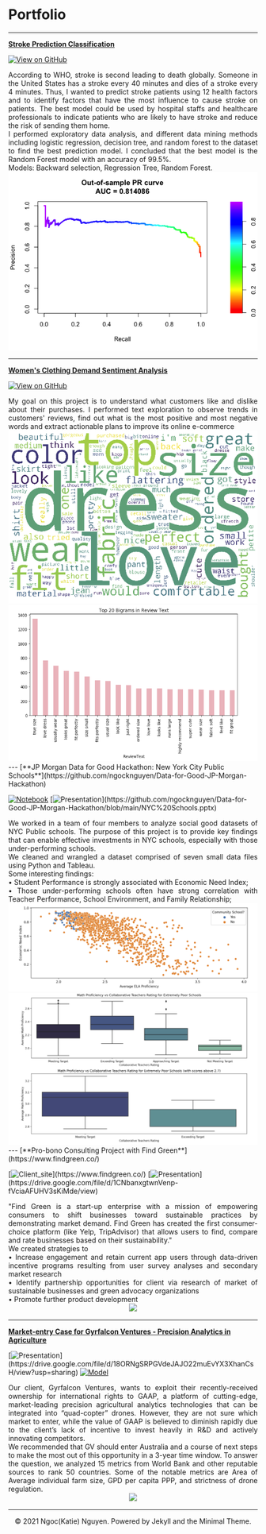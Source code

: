 
# Portfolio
---

[**Stroke Prediction Classification**](https://github.com/ngocknguyen/Stroke-Prediction-Classification)

[![View on GitHub](https://img.shields.io/badge/View_on_GitHub-PURPLE?logo=GitHub)](https://github.com/ngocknguyen/Stroke-Prediction-Classification)

<div style="text-align: justify"> According to WHO, stroke is second leading to death globally. Someone in the United States has a stroke every 40 minutes and dies of a stroke every 4 minutes. Thus, I wanted to predict stroke patients using 12 health factors and to identify factors that have the most influence to cause stroke on patients. The best model could be used by hospital staffs and healthcare professionals to indicate patients who are likely to have stroke and reduce the risk of sending them home. 
<br>
I performed exploratory data analysis, and different data mining methods including logistic regression, decision tree, and random forest to the dataset to find the best prediction model. I concluded that the best model is the Random Forest model with an accuracy of 99.5%. 
<br>
Models: Backward selection, Regression Tree, Random Forest.
<br>
</div>
<center><img src="images/balanced.test.pr.png"/></center>

---
[**Women's Clothing Demand Sentiment Analysis**](https://github.com/ngocknguyen/Women-s-Clothing-Review--NLP-Sentiment-Analysis)

[![View on GitHub](https://img.shields.io/badge/View_on_GitHub-PURPLE?logo=GitHub)](https://github.com/ngocknguyen/Women-s-Clothing-Review--NLP-Sentiment-Analysis)


<div style="text-align: justify"> My goal on this project is to understand what customers like and dislike about their purchases. I performed text exploration to observe trends in customers' reviews, find out what is the most positive and most negative words and extract actionable plans to improve its online e-commerce
<br>
</div>
<center><img src="images/positive-reviews.png"/></center>
<center><img src="images/top-20-words.png"/></center>
---
[**JP Morgan Data for Good Hackathon: New York City Public Schools**](https://github.com/ngocknguyen/Data-for-Good-JP-Morgan-Hackathon)

[![Notebook](https://img.shields.io/badge/Jupyter-Notebook-orange?logo=Jupyter)](https://github.com/ngocknguyen/Data-for-Good-JP-Morgan-Hackathon/blob/main/Data_for_Good_Ngoc_Nguyen.ipynb)
[![Presentation](https://img.shields.io/badge/Presentation-salmon?)](https://github.com/ngocknguyen/Data-for-Good-JP-Morgan-Hackathon/blob/main/NYC%20Schools.pptx)

<div style="text-align: justify"> We worked in a team of four members to analyze social good datasets of NYC Public schools. The purpose of this project is to  provide key findings that can enable effective investments in NYC schools, especially with those under-performing schools.
<br> 
We cleaned and wrangled a dataset comprised of seven small data files using Python and Tableau. 
<br>
Some interesting findings: <br>
• Student Performance is strongly associated with Economic Need Index; <br>
• Those under-performing schools often have strong correlation with Teacher Performance, School Environment, and Family Relationship;
<br>
</div>
<center><img src="images/Community-school-correlation.png"/></center>
<center><img src="images/boxplot.png"/></center>
---
[**Pro-bono Consulting Project with Find Green**](https://www.findgreen.co/)


[![Client_site](https://img.shields.io/badge/Find_Green_site-MEDIUMAQUAMARINE?)](https://www.findgreen.co/)
[![Presentation](https://img.shields.io/badge/Presentation-salmon?)](https://drive.google.com/file/d/1CNbanxgtwnVenp-fVciaAFUHV3sKiMde/view)

<div style="text-align: justify"> "Find Green is a start-up enterprise with a mission of empowering consumers to shift businesses toward sustainable practices by demonstrating market demand. Find Green has created the first consumer-choice platform (like Yelp, TripAdvisor) that allows users to find, compare and rate businesses based on their sustainability." <br>
We created strategies to <br>
• Increase engagement and retain current app users through data-driven incentive programs resulting from user survey analyses and secondary market research <br>
• Identify partnership opportunities for client via research of market of sustainable businesses and green advocacy organizations <br>
• Promote further product development <br>


</div>
<center><img src="assets/img/image(1).jpg"/></center>

---
[**Market-entry Case for Gyrfalcon Ventures - Precision Analytics in Agriculture**](https://github.com/jennifernguyen281/Market-Entry-Case-for-GV) 

[![Presentation](https://img.shields.io/badge/Presentation-salmon?)](https://drive.google.com/file/d/18ORNgSRPGVdeJAJO22muEvYX3XhanCsH/view?usp=sharing)
[![Model](https://img.shields.io/badge/Model-lightskyblue?logo=R)](https://github.com/jennifernguyen281/Market-Entry-Case-for-GV/blob/master/Data_analytics_PERF.R)


<div style="text-align: justify"> 
Our client, Gyrfalcon Ventures, wants to exploit their recently-received ownership for international rights to GAAP, a platform of cutting-edge, market-leading precision agricultural analytics technologies that can be integrated into “quad-copter” drones. However, they are not sure which market to enter, while the value of GAAP is believed to diminish rapidly due to the client’s lack of incentive to invest heavily in R&D and actively innovating competitors. <br>
We recommended that GV should enter Australia and a course of next steps to make the most out of this opportunity in a 3-year time window. To answer the question, we analyzed 15 metrics from World Bank and other reputable sources to rank 50 countries. Some of the notable metrics are Area of Average individual farm size, GPD per capita PPP, and strictness of drone regulation.

</div>
<center><img src="assets/img/GV-off.jpg"/></center>

---
<center>© 2021 Ngoc(Katie) Nguyen. Powered by Jekyll and the Minimal Theme.</center>



